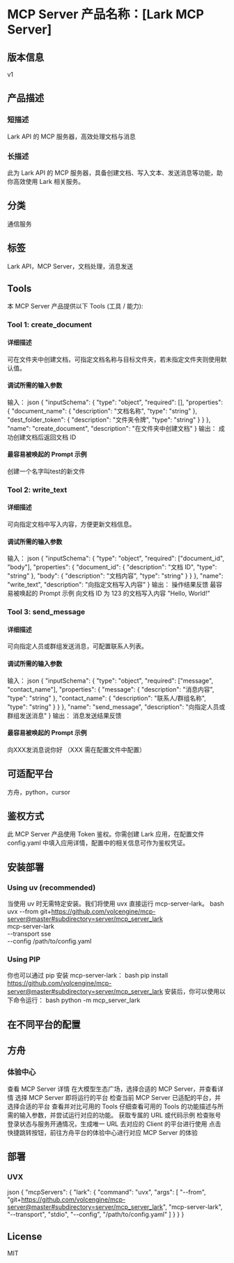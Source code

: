 # MCP Server 产品名称：[Lark MCP Server]

## 版本信息

v1

## 产品描述

### 短描述

Lark API 的 MCP 服务器，高效处理文档与消息

### 长描述

此为 Lark API 的 MCP 服务器，具备创建文档、写入文本、发送消息等功能，助你高效使用 Lark 相关服务。

## 分类

通信服务

## 标签

Lark API，MCP Server，文档处理，消息发送

## Tools

本 MCP Server 产品提供以下 Tools (工具 / 能力):

### Tool 1: create_document

#### 详细描述

可在文件夹中创建文档，可指定文档名称与目标文件夹，若未指定文件夹则使用默认值。

#### 调试所需的输入参数
输入：
json
{
    "inputSchema": {
      "type": "object",
      "required": [],
      "properties": {
        "document_name": {
          "description": "文档名称",
          "type": "string"
        },
        "dest_folder_token": {
          "description": "文件夹令牌",
          "type": "string"
        }
      }
    },
    "name": "create_document",
    "description": "在文件夹中创建文档"
}
输出：
成功创建文档后返回文档 ID

#### 最容易被唤起的 Prompt 示例

创建一个名字叫test的新文件

### Tool 2: write_text

#### 详细描述

可向指定文档中写入内容，方便更新文档信息。

#### 调试所需的输入参数

输入：
json
{
    "inputSchema": {
      "type": "object",
      "required": ["document_id", "body"],
      "properties": {
        "document_id": {
          "description": "文档 ID",
          "type": "string"
        },
        "body": {
          "description": "文档内容",
          "type": "string"
        }
      }
    },
    "name": "write_text",
    "description": "向指定文档写入内容"
}
输出：
操作结果反馈
最容易被唤起的 Prompt 示例
向文档 ID 为 123 的文档写入内容 "Hello, World!"

### Tool 3: send_message

#### 详细描述

可向指定人员或群组发送消息，可配置联系人列表。

#### 调试所需的输入参数

输入：
json
{
    "inputSchema": {
      "type": "object",
      "required": ["message", "contact_name"],
      "properties": {
        "message": {
          "description": "消息内容",
          "type": "string"
        },
        "contact_name": {
          "description": "联系人/群组名称",
          "type": "string"
        }
      }
    },
    "name": "send_message",
    "description": "向指定人员或群组发送消息"
}
输出：
消息发送结果反馈

#### 最容易被唤起的 Prompt 示例

向XXX发消息说你好
（XXX 需在配置文件中配置）

## 可适配平台

方舟，python，cursor

## 鉴权方式

此 MCP Server 产品使用 Token 鉴权。你需创建 Lark 应用，在配置文件 config.yaml 中填入应用详情，配置中的相关信息可作为鉴权凭证。

## 安装部署

### Using uv (recommended)

当使用 uv 时无需特定安装。我们将使用 uvx 直接运行 mcp-server-lark。
bash
uvx --from git+https://github.com/volcengine/mcp-server@master#subdirectory=server/mcp_server_lark \
    mcp-server-lark \
    --transport sse \
    --config /path/to/config.yaml

### Using PIP

你也可以通过 pip 安装 mcp-server-lark：
bash
pip install https://github.com/volcengine/mcp-server@master#subdirectory=server/mcp_server_lark
安装后，你可以使用以下命令运行：
bash
python -m mcp_server_lark

## 在不同平台的配置

## 方舟

### 体验中心

查看 MCP Server 详情
在大模型生态广场，选择合适的 MCP Server，并查看详情
选择 MCP Server 即将运行的平台
检查当前 MCP Server 已适配的平台，并选择合适的平台
查看并对比可用的 Tools
仔细查看可用的 Tools 的功能描述与所需的输入参数，并尝试运行对应的功能。
获取专属的 URL 或代码示例
检查账号登录状态与服务开通情况，生成唯一 URL
去对应的 Client 的平台进行使用
点击快捷跳转按钮，前往方舟平台的体验中心进行对应 MCP Server 的体验

## 部署

### UVX

json
{
  "mcpServers": {
    "lark": {
      "command": "uvx",
      "args": [
        "--from",
        "git+https://github.com/volcengine/mcp-server@master#subdirectory=server/mcp_server_lark",
        "mcp-server-lark",
        "--transport",
        "stdio",
        "--config",
        "/path/to/config.yaml"
      ]
    }
  }
}

## License

MIT
